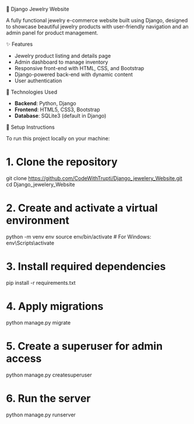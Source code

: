  💍 Django Jewelry Website

A fully functional jewelry e-commerce website built using Django, designed to showcase beautiful jewelry products with user-friendly navigation and an admin panel for product management.


✨ Features

- Jewelry product listing and details page  
- Admin dashboard to manage inventory  
- Responsive front-end with HTML, CSS, and Bootstrap  
- Django-powered back-end with dynamic content  
- User authentication 


🔧 Technologies Used

- **Backend**: Python, Django  
- **Frontend**: HTML5, CSS3, Bootstrap  
- **Database**: SQLite3 (default in Django)  


🚀 Setup Instructions

To run this project locally on your machine:

# 1. Clone the repository
git clone https://github.com/CodeWithTrupti/Django_jewelery_Website.git
cd Django_jewelery_Website

# 2. Create and activate a virtual environment
python -m venv env
source env/bin/activate  # For Windows: env\Scripts\activate

# 3. Install required dependencies
pip install -r requirements.txt

# 4. Apply migrations
python manage.py migrate

# 5. Create a superuser for admin access
python manage.py createsuperuser

# 6. Run the server
python manage.py runserver
